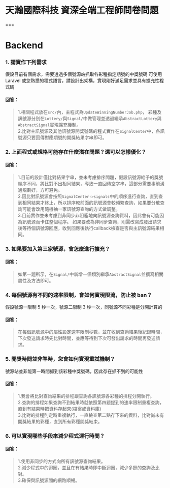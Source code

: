 # 天瀚國際科技 資深全端工程師問卷問題
===

# Backend
### 1. 請實作下列需求
假設目前有個需求，需要透過多個號源站抓取各彩種指定期號的中獎號碼
可使用 Laravel 或您熟悉的程式語言，請設計出架構，實現剛好滿足需求並具有擴充性程式碼
#### 回答：
> 1.相關程式放在`src/`內，主程式為`UpdateWinningNumberJob.php`，
> 彩種及訊號源分別在`Lottery/`與`Signal/`中做管理並透過繼承`AbstractLottery`與`AbstractSignal`實現擴充機制。  
> 2.比對主訊號源及其他訊號源開獎號碼的程式實作在`SignalCenter`中，各訊號源只要回傳對應期號的開獎結果字串即可。

### 2. 上面程式或規格可能存在什麼潛在問題？還可以怎樣優化？
#### 回答：
> 1.目前的設計僅比對結果字串，並未考慮排序問題，假設訊號源給予的獎號順序不同，將比對不出相同結果，導致一直回傳空字串，這部分需要事前溝通規劃好，方可避免。  
> 2.因比對訊號源會按照`SignalCenter->signals`中的順序進行查詢，直到查到相同結果才終止，所以排序較前面的訊號源會較頻繁查詢，如果要分散查詢可能會改用隨機抽一家訊號源查詢的方式做調整。  
> 3.目前實作並未考慮到非同步非阻塞地向訊號源查詢資料，因此會有可能因為訊號源而卡住整個程序。
> 如果要改為非同步查詢，則需改寫成發出請求後等待個訊號源回應，收到回應後執行callback檢查是否與主訊號源結果相同。

### 3. 如果要加入第三家號源，會怎麼進行擴充？
#### 回答：
> 如第一題所示，在`Signal/`中新增一個類別繼承`AbstractSignal`並撰寫相關屬性及方法即可。

### 4. 每個號源有不同的速率限制，會如何實現限流，防止被 ban？
假設號源一限制 5 秒一次，號源二限制 3 秒一次，同號源不同彩種是分開計算的
#### 回答：
> 在每個訊號源中的屬性設定速率限制秒數，並在收到查詢結果後紀錄時間，下次發送請求時先比對時間，並應等待到下次可發出請求的時間再發送請求。

### 5. 開獎時間並非準時，您會如何實現重試機制？
號源站並非能第一時間抓到該彩種中獎號碼，因此存在抓不到的可能性
#### 回答：
> 1.我會將比對查詢結果的排程跟查詢各訊號源各彩種的排程分開執行。  
> 2.查詢的排程如果查詢不到結果時就依照第四題提到的速率限制重複查詢，直到有結果時把資料存起來(檔案或資料庫)  
> 3.比對的排程則定時重複執行，一直檢查第二點存下來的資料，比對尚未有開獎結果的彩種，直到所有彩種開獎結束。

### 6. 可以實現哪些手段來減少程式運行時間？
#### 回答：
> 1.使用非同步的方式向所有訊號源查詢結果。  
> 2.減少程式中的迴圈，並且在有結果時即中斷迴圈，減少多餘的查詢及比對。  
> 3.確保與訊號源間的網路順暢。
